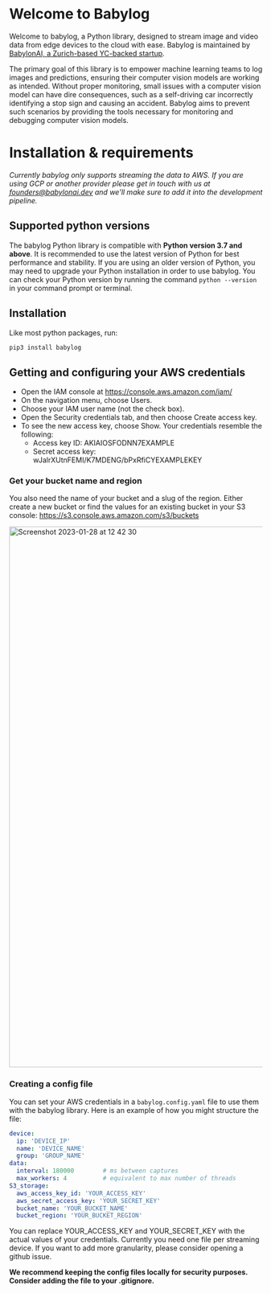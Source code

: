 # Welcome to Babylog
Welcome to babylog, a Python library, designed to stream image and video data from edge devices to the cloud with ease. Babylog is maintained by [BabylonAI, a Zurich-based YC-backed startup](https://babylonai.dev).

The primary goal of this library is to empower machine learning teams to log images and predictions, ensuring their computer vision models are working as intended. Without proper monitoring, small issues with a computer vision model can have dire consequences, such as a self-driving car incorrectly identifying a stop sign and causing an accident. Babylog aims to prevent such scenarios by providing the tools necessary for monitoring and debugging computer vision models.

# Installation & requirements
_Currently babylog only supports streaming the data to AWS. If you are using GCP or another provider please get in touch with us at founders@babylonai.dev and we'll make sure to add it into the development pipeline._

## Supported python versions
The babylog Python library is compatible with **Python version 3.7 and above**. It is recommended to use the latest version of Python for best performance and stability. If you are using an older version of Python, you may need to upgrade your Python installation in order to use babylog. You can check your Python version by running the command `python --version` in your command prompt or terminal.

## Installation
Like most python packages, run: 

```bash
pip3 install babylog
```

## Getting and configuring your AWS credentials
- Open the IAM console at https://console.aws.amazon.com/iam/
- On the navigation menu, choose Users.
- Choose your IAM user name (not the check box).
- Open the Security credentials tab, and then choose Create access key.
- To see the new access key, choose Show. Your credentials resemble the following:
  - Access key ID: AKIAIOSFODNN7EXAMPLE
  - Secret access key: wJalrXUtnFEMI/K7MDENG/bPxRfiCYEXAMPLEKEY

### Get your bucket name and region
You also need the name of your bucket and a slug of the region. Either create a new bucket or find the values for an existing bucket in your S3 console: https://s3.console.aws.amazon.com/s3/buckets

<img width="1076" alt="Screenshot 2023-01-28 at 12 42 30" src="https://user-images.githubusercontent.com/16129326/215273827-d2260884-4570-4ca2-b46e-9b2c1ca21583.png">

### Creating a config file
You can set your AWS credentials in a `babylog.config.yaml` file to use them with the babylog library. Here is an example of how you might structure the file:

```yaml
device:
  ip: 'DEVICE_IP'
  name: 'DEVICE_NAME'
  group: 'GROUP_NAME'
data:
  interval: 180000        # ms between captures
  max_workers: 4          # equivalent to max number of threads 
S3_storage:
  aws_access_key_id: 'YOUR_ACCESS_KEY'
  aws_secret_access_key: 'YOUR_SECRET_KEY'
  bucket_name: 'YOUR_BUCKET_NAME'
  bucket_region: 'YOUR_BUCKET_REGION'
```

You can replace YOUR_ACCESS_KEY and YOUR_SECRET_KEY with the actual values of your credentials. Currently you need one file per streaming device. If you want to add more granularity, please consider opening a github issue.

**We recommend keeping the config files locally for security purposes. Consider adding the file to your .gitignore.**
